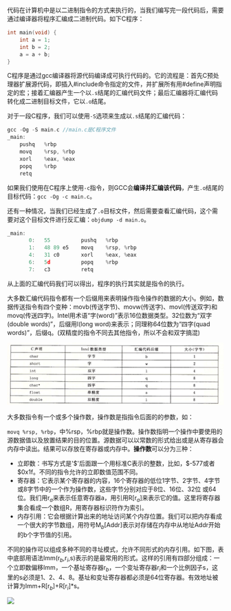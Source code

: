 代码在计算机中是以二进制指令的方式来执行的，当我们编写完一段代码后，需要通过编译器将程序汇编成二进制代码。如下C程序：

```c
int main(void) {
    int a = 1;
    int b = 2;
    a = a + b;
}
```

C程序是通过gcc编译器将源代码编译成可执行代码的。它的流程是：首先C预处理器扩展源代码，即插入#include命令指定的文件，并扩展所有用#define声明指定的宏；接着汇编器产生一个以```.s```结尾的汇编代码文件；最后汇编器将汇编代码转化成二进制目标文件，它以```.o```结尾。

对于一段C程序，我们可以使用```-S```选项来生成以```.s```结尾的汇编代码：

```c
gcc -Og -S main.c //main.c是C程序文件
_main:                                  
	pushq	%rbp
	movq	%rsp, %rbp
	xorl	%eax, %eax
	popq	%rbp
	retq
```

如果我们使用在C程序上使用```-c```指令，则GCC会**编译并汇编该代码**，产生```.o```结尾的目标代码：```gcc -Og -c main.c```。

还有一种情况，当我们已经生成了```.o```目标文件，然后需要查看汇编代码，这个需要对这个目标文件进行反汇编：```objdump -d main.o```。

```c
_main:
       0:	55 			pushq	%rbp
       1:	48 89 e5 	movq	%rsp, %rbp
       4:	31 c0 		xorl	%eax, %eax
       6:	5d 			popq	%rbp
       7:	c3 			retq

```

从上面的汇编代码我们可以得出，程序的执行其实就是指令的执行。

大多数汇编代码指令都有一个后缀用来表明操作指令操作的数据的大小。例如，数据传送指令有四个变种：movb(传送字节)、movw(传送字)、movl(传送双字)和movq(传送四字)。Intel用术语“字(word)”表示16位数据类型。32位数为“双字(double words)”，后缀用l(long word)来表示；同理称64位数为“四字(quad words)”，后缀q。(双精度的指令不同去其他指令，所以不会和双字搞混)

![](../images/cs/1.png)

大多数指令有一个或多个操作数，操作数是指指令后面的的参数，如：

```movq %rsp, %rbp```，中%rsp，%rbp就是操作数。操作数指明一个操作中要使用的源数据值以及放置结果的目的位置。源数据可以以常数的形式给出或是从寄存器会内存中读出。结果可以存放在寄存器或内存中。**操作数**可以分为三种：

- 立即数：书写方式是'$'后面跟一个用标准C表示的整数，比如，\$-577或者\$0x1f。不同的指令允许的立即数值范围不同。
- 寄存器：它表示某个寄存器的内容，16个寄存器的低位1字节、2字节、4字节或8字节中的一个作为操作数，这些字节分别对应于8位、16位、32位 或64位。我们用r$_a$来表示任意寄存器a，用引用R[r$_a$]来表示它的值。这里将寄存器集合看成一个数组R，用寄存器标识符作为索引。
- 内存引用：它会根据计算出来的地址访问某个内存位置。我们可以把内存看成一个很大的字节数组，用符号M$_b$[Addr]表示对存储在内存中从地址Addr开始的b个字节值的引用。

不同的操作可以组成多种不同的寻址模式，允许不同形式的内存引用。如下图，表中底部用语法Imm(r$_b$,r$_i$,s)表示的是最常用的形式。这样的引用有四部分组成：一个立即数偏移Imm，一个基址寄存器r$_b$，一个变址寄存器r$_i$和一个比例因子s，这里的s必须是1、2、4、8。基址和变址寄存器都必须是64位寄存器。有效地址被计算为Imm+R[r$_b$]+R[r$_i$]*s。

![](../images/cs/3.png)

